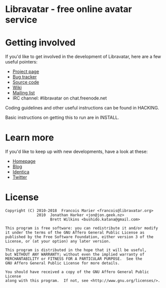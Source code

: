 Libravatar - free online avatar service
=======================================

# Getting involved

If you'd like to get involved in the development of Libravatar, here
are a few useful pointers:

* [Project page](https://www.launchpad.net/libravatar)
* [Bug tracker](https://bugs.launchpad.net/libravatar)
* [Source code](https://code.launchpad.net/~libravatar/libravatar/+git/libravatar)
* [Wiki](https://wiki.libravatar.org)
* [Mailing list](https://launchpad.net/~libravatar-fans)
* IRC channel: #libravatar on chat.freenode.net

Coding guidelines and other useful instructions can be found in HACKING.

Basic instructions on getting this to run are in INSTALL.


# Learn more

If you'd like to keep up with new developments, have a look at these:

* [Homepage](https://www.libravatar.org)
* [Blog](https://blog.libravatar.org)
* [Identica](https://identi.ca/libravatar)
* [Twitter](https://twitter.com/libravatar)

# License

    Copyright (C) 2010-2018  Francois Marier <francois@libravatar.org>
                  2010  Jonathan Harker <jon@jon.geek.nz>
                        Brett Wilkins <bushido.katana@gmail.com>

    This program is free software: you can redistribute it and/or modify
    it under the terms of the GNU Affero General Public License as
    published by the Free Software Foundation, either version 3 of the
    License, or (at your option) any later version.

    This program is distributed in the hope that it will be useful,
    but WITHOUT ANY WARRANTY; without even the implied warranty of
    MERCHANTABILITY or FITNESS FOR A PARTICULAR PURPOSE.  See the
    GNU Affero General Public License for more details.

    You should have received a copy of the GNU Affero General Public License
    along with this program.  If not, see <http://www.gnu.org/licenses/>.

